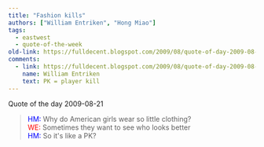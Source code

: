```yaml
---
title: "Fashion kills"
authors: ["William Entriken", "Hong Miao"]
tags: 
  - eastwest
  - quote-of-the-week	
old-link: https://fulldecent.blogspot.com/2009/08/quote-of-day-2009-08-21.html
comments:
  - link: https://fulldecent.blogspot.com/2009/08/quote-of-day-2009-08-21.html#comment-5259044693143907140
    name: William Entriken
    text: PK = player kill
---
```


Quote of the day 2009-08-21

> <span style="color:blue">HM:</span> Why do American girls wear so little clothing?<br>
> <span style="color:red">WE:</span> Sometimes they want to see who looks better<br>
> <span style="color:blue">HM:</span> So it's like a PK?